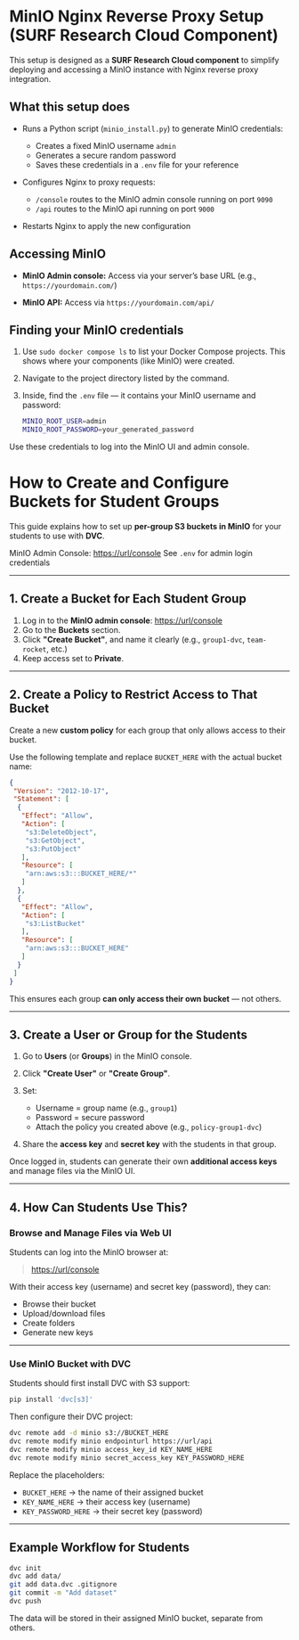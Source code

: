 # MinIO Nginx Reverse Proxy Setup (SURF Research Cloud Component)

This setup is designed as a **SURF Research Cloud component** to simplify deploying and accessing a MinIO instance with Nginx reverse proxy integration.

## What this setup does

* Runs a Python script (`minio_install.py`) to generate MinIO credentials:

  * Creates a fixed MinIO username `admin`
  * Generates a secure random password
  * Saves these credentials in a `.env` file for your reference

* Configures Nginx to proxy requests:

  * `/console` routes to the MinIO admin console running on port `9090`
  * `/api` routes to the MinIO api running on port `9000`

* Restarts Nginx to apply the new configuration

## Accessing MinIO

* **MinIO Admin console:**
  Access via your server’s base URL (e.g., `https://yourdomain.com/`)

* **MinIO API:**
  Access via `https://yourdomain.com/api/`


## Finding your MinIO credentials

1. Use `sudo docker compose ls` to list your Docker Compose projects.
   This shows where your components (like MinIO) were created.

2. Navigate to the project directory listed by the command.

3. Inside, find the `.env` file — it contains your MinIO username and password:

   ```bash
   MINIO_ROOT_USER=admin
   MINIO_ROOT_PASSWORD=your_generated_password
   ```

Use these credentials to log into the MinIO UI and admin console.

# How to Create and Configure Buckets for Student Groups

This guide explains how to set up **per-group S3 buckets in MinIO** for your students to use with **DVC**.

 MinIO Admin Console: [https://url/console](https://url/console)
 See `.env` for admin login credentials

---

## 1. Create a Bucket for Each Student Group

1. Log in to the **MinIO admin console**: [https://url/console](https://url/console)
2. Go to the **Buckets** section.
3. Click **"Create Bucket"**, and name it clearly (e.g., `group1-dvc`, `team-rocket`, etc.)
4. Keep access set to **Private**.

---

## 2. Create a Policy to Restrict Access to That Bucket

Create a new **custom policy** for each group that only allows access to their bucket.

Use the following template and replace `BUCKET_HERE` with the actual bucket name:

```json
{
 "Version": "2012-10-17",
 "Statement": [
  {
   "Effect": "Allow",
   "Action": [
    "s3:DeleteObject",
    "s3:GetObject",
    "s3:PutObject"
   ],
   "Resource": [
    "arn:aws:s3:::BUCKET_HERE/*"
   ]
  },
  {
   "Effect": "Allow",
   "Action": [
    "s3:ListBucket"
   ],
   "Resource": [
    "arn:aws:s3:::BUCKET_HERE"
   ]
  }
 ]
}
```

 This ensures each group **can only access their own bucket** — not others.

---

## 3. Create a User or Group for the Students

1. Go to **Users** (or **Groups**) in the MinIO console.
2. Click **"Create User"** or **"Create Group"**.
3. Set:

   * Username = group name (e.g., `group1`)
   * Password = secure password
   * Attach the policy you created above (e.g., `policy-group1-dvc`)
4. Share the **access key** and **secret key** with the students in that group.

 Once logged in, students can generate their own **additional access keys** and manage files via the MinIO UI.

---

##  4. How Can Students Use This?

### **Browse and Manage Files via Web UI**

Students can log into the MinIO browser at:

> [https://url/console](https://url/console)

With their access key (username) and secret key (password), they can:

* Browse their bucket
* Upload/download files
* Create folders
* Generate new keys

---

###  **Use MinIO Bucket with DVC**

Students should first install DVC with S3 support:

```bash
pip install 'dvc[s3]'
```

Then configure their DVC project:

```bash
dvc remote add -d minio s3://BUCKET_HERE
dvc remote modify minio endpointurl https://url/api
dvc remote modify minio access_key_id KEY_NAME_HERE
dvc remote modify minio secret_access_key KEY_PASSWORD_HERE
```

Replace the placeholders:

* `BUCKET_HERE` → the name of their assigned bucket
* `KEY_NAME_HERE` → their access key (username)
* `KEY_PASSWORD_HERE` → their secret key (password)

---

## Example Workflow for Students

```bash
dvc init
dvc add data/
git add data.dvc .gitignore
git commit -m "Add dataset"
dvc push
```

The data will be stored in their assigned MinIO bucket, separate from others.
